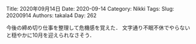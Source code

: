 ﻿Title: 2020年09月14日
Date: 2020-09-14
Category: Nikki
Tags: 
Slug: 20200914
Authors: takala4
Day: 262



今後の締め切り仕事を整理して危機感を覚えた．
文字通り不眠不休でやらないと穏やかに10月を迎えられなさそう．